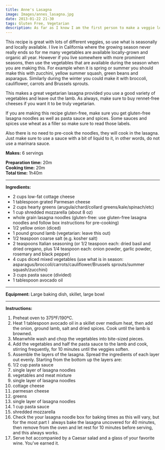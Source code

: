 ```yaml
---
title: Anne's Lasagna
image: Images/annes_lasagna.jpg
date: 2013-01-22 21-30
tags: Gluten Free, Vegetarian
description: As far as I know I am the first person to make a veggie loaded lasagna that also has meat in it. I do not know why vegetables and meat seem to be mutually exclusive when it comes to lasagna but I think they taste great together and it makes for a well rounded meal. You can, of course, leave out the meat to make this vegetarian but please do not leave out the vegetables.
---
```

This recipe is great with lots of different veggies, so use what is seasonally and locally available. I live in California where the growing season never really ends so for me many vegetables are available locally-grown and organic all year. However if you live somewhere with more prominent seasons, then use the vegetables that are available during the season when you are making this. For example when it is spring or summer you should make this with zucchini, yellow summer squash, green beans and asparagus. Similarly during the winter you could make it with broccoli, cauliflower, carrots and Brussels sprouts. 

This makes a great vegetarian lasagna provided you use a good variety of vegetables and leave out the lamb. As always, make sure to buy rennet-free cheeses if you want it to be truly vegetarian.

If you are making this recipe gluten-free, make sure you get gluten-free lasagna noodles as well as pasta sauce and spices. Some sauces and spices use wheat as a filler so make sure to read those labels. 

Also there is no need to pre-cook the noodles, they will cook in the lasagna. Just make sure to use a sauce with a bit of liquid to it, in other words, do not use a marinara sauce. 


**Makes:** 6 servings

**Preparation time:** 20m  
**Cooking time:** 20m  
**Total time:** 1h40m

---

**Ingredients:**

- 2 cups low-fat cottage cheese
- 1 tablespoon grated Parmesan cheese
- 2 cups hearty greens (arugula/chard/collard greens/kale/spinach/etc)
- 1 cup shredded mozzarella (about 8 oz)
-  whole grain lasagna noodles (gluten-free: use gluten-free lasagna noodles and follow box instructions for pre-cooking)
- 1/2 yellow onion (diced)
- 1  pound ground lamb (vegetarian: leave this out)
- 1/2  teaspoon coarse salt (e.g. kosher salt)
- 2 teaspoons Italian seasoning (or 1/2 teaspoon each: dried basil and dried oregano, plus 1/4 teaspoon each: onion powder, garlic powder, rosemary and black pepper)
- 4 cups diced mixed vegetables (use what is in season: asparagus/broccoli/carrots/cauliflower/Brussels sprouts/summer squash/zucchini)
- 3 cups pasta sauce (divided)
- 1 tablespoon avocado oil


---

**Equipment:** Large baking dish, skillet, large bowl

---

**Instructions:**

1. Preheat oven to 375ºF/190ºC.
1. Heat 1 tablespoon avocado oil in a skillet over medium heat, then add the onion, ground lamb, salt and dried spices. Cook until the lamb is browned.
1. Meanwhile wash and chop the vegetables into bite-sized pieces. 
1. Add the vegetables and half the pasta sauce to the lamb and cook, stirring frequently, for 10 minutes until the veggies soften. 
1. Assemble the layers of the lasagna. Spread the ingredients of each layer out evenly. Starting from the bottom up the layers are:
1. 1/2 cup pasta sauce
1. single layer of lasagna noodles 
1. vegetables and meat mixture
1. single layer of lasagna noodles
1. cottage cheese
1. parmesan cheese
1. greens
1. single layer of lasagna noodles
1. 1 cup pasta sauce
1. shredded mozzarella
1. Check the your lasagna noodle box for baking times as this will vary, but for the most part I  always bake the lasagna uncovered for 40 minutes, then remove from the oven and let rest for 10 minutes before serving, and this always works.
1. Serve hot accompanied by a Caesar salad and a glass of your favorite wine. You’ve earned it.

